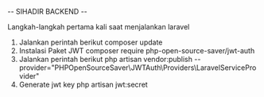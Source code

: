 -- SIHADIR BACKEND --

Langkah-langkah pertama kali saat menjalankan laravel
1. Jalankan perintah berikut
    composer update
2. Instalasi Paket JWT
    composer require php-open-source-saver/jwt-auth
3. Jalankan perintah berikut
    php artisan vendor:publish --provider="PHPOpenSourceSaver\JWTAuth\Providers\LaravelServiceProvider"
4. Generate jwt key
    php artisan jwt:secret

